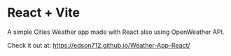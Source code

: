 # React + Vite

A simple Cities Weather app made with React also using OpenWeather API.

Check it out at: https://edson712.github.io/Weather-App-React/
